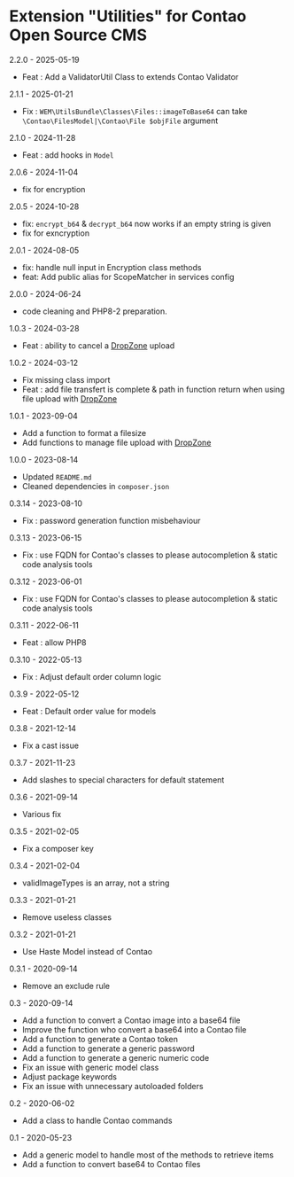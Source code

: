 Extension "Utilities" for Contao Open Source CMS
========

2.2.0 - 2025-05-19
- Feat : Add a ValidatorUtil Class to extends Contao Validator

2.1.1 - 2025-01-21
- Fix : `WEM\UtilsBundle\Classes\Files::imageToBase64` can take `\Contao\FilesModel|\Contao\File $objFile` argument

2.1.0 - 2024-11-28
- Feat : add hooks in `Model`

2.0.6 - 2024-11-04
- fix for encryption

2.0.5 - 2024-10-28
- fix: `encrypt_b64` & `decrypt_b64` now works if an empty string is given
- fix for exncryption

2.0.1 - 2024-08-05
- fix: handle null input in Encryption class methods
- feat: Add public alias for ScopeMatcher in services config

2.0.0 - 2024-06-24
- code cleaning and PHP8-2 preparation.

1.0.3 - 2024-03-28
- Feat : ability to cancel a [DropZone](https://www.dropzone.dev/) upload

1.0.2 - 2024-03-12
- Fix missing class import
- Feat : add file transfert is complete & path in function return when using file upload with [DropZone](https://www.dropzone.dev/)

1.0.1 - 2023-09-04
- Add a function to format a filesize
- Add functions to manage file upload with [DropZone](https://www.dropzone.dev/)

1.0.0 - 2023-08-14
- Updated `README.md`
- Cleaned dependencies in `composer.json`

0.3.14 - 2023-08-10
- Fix : password generation function misbehaviour

0.3.13 - 2023-06-15
- Fix : use FQDN for Contao's classes to please autocompletion & static code analysis tools

0.3.12 - 2023-06-01
- Fix : use FQDN for Contao's classes to please autocompletion & static code analysis tools

0.3.11 - 2022-06-11
- Feat : allow PHP8

0.3.10 - 2022-05-13
-  Fix : Adjust default order column logic

0.3.9 - 2022-05-12
-  Feat : Default order value for models

0.3.8 - 2021-12-14
- Fix a cast issue

0.3.7 - 2021-11-23
- Add slashes to special characters for default statement

0.3.6 - 2021-09-14
- Various fix

0.3.5 - 2021-02-05
-  Fix a composer key

0.3.4 - 2021-02-04
- validImageTypes is an array, not a string

0.3.3 - 2021-01-21
- Remove useless classes

0.3.2 - 2021-01-21
- Use Haste Model instead of Contao

0.3.1 - 2020-09-14
- Remove an exclude rule

0.3 - 2020-09-14
- Add a function to convert a Contao image into a base64 file
- Improve the function who convert a base64 into a Contao file
- Add a function to generate a Contao token
- Add a function to generate a generic password
- Add a function to generate a generic numeric code
- Fix an issue with generic model class
- Adjust package keywords
- Fix an issue with unnecessary autoloaded folders


0.2 - 2020-06-02
- Add a class to handle Contao commands

0.1 - 2020-05-23
- Add a generic model to handle most of the methods to retrieve items
- Add a function to convert base64 to Contao files